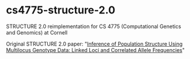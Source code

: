 # cs4775-structure-2.0
STRUCTURE 2.0 reimplementation for CS 4775 (Computational Genetics and Genomics) at Cornell

Original STRUCTURE 2.0 paper: "[Inference of Population Structure Using Multilocus Genotype Data: Linked Loci and Correlated Allele Frequencies](https://www.genetics.org/content/164/4/1567.long)"
